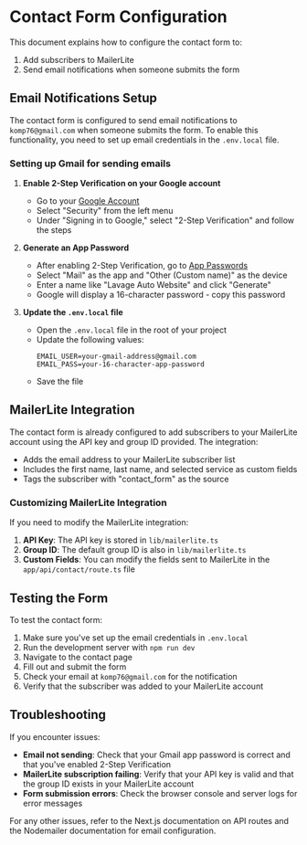 # Contact Form Configuration

This document explains how to configure the contact form to:
1. Add subscribers to MailerLite
2. Send email notifications when someone submits the form

## Email Notifications Setup

The contact form is configured to send email notifications to `komp76@gmail.com` when someone submits the form. To enable this functionality, you need to set up email credentials in the `.env.local` file.

### Setting up Gmail for sending emails

1. **Enable 2-Step Verification on your Google account**
   - Go to your [Google Account](https://myaccount.google.com/)
   - Select "Security" from the left menu
   - Under "Signing in to Google," select "2-Step Verification" and follow the steps

2. **Generate an App Password**
   - After enabling 2-Step Verification, go to [App Passwords](https://myaccount.google.com/apppasswords)
   - Select "Mail" as the app and "Other (Custom name)" as the device
   - Enter a name like "Lavage Auto Website" and click "Generate"
   - Google will display a 16-character password - copy this password

3. **Update the `.env.local` file**
   - Open the `.env.local` file in the root of your project
   - Update the following values:
     ```
     EMAIL_USER=your-gmail-address@gmail.com
     EMAIL_PASS=your-16-character-app-password
     ```
   - Save the file

## MailerLite Integration

The contact form is already configured to add subscribers to your MailerLite account using the API key and group ID provided. The integration:

- Adds the email address to your MailerLite subscriber list
- Includes the first name, last name, and selected service as custom fields
- Tags the subscriber with "contact_form" as the source

### Customizing MailerLite Integration

If you need to modify the MailerLite integration:

1. **API Key**: The API key is stored in `lib/mailerlite.ts`
2. **Group ID**: The default group ID is also in `lib/mailerlite.ts`
3. **Custom Fields**: You can modify the fields sent to MailerLite in the `app/api/contact/route.ts` file

## Testing the Form

To test the contact form:

1. Make sure you've set up the email credentials in `.env.local`
2. Run the development server with `npm run dev`
3. Navigate to the contact page
4. Fill out and submit the form
5. Check your email at `komp76@gmail.com` for the notification
6. Verify that the subscriber was added to your MailerLite account

## Troubleshooting

If you encounter issues:

- **Email not sending**: Check that your Gmail app password is correct and that you've enabled 2-Step Verification
- **MailerLite subscription failing**: Verify that your API key is valid and that the group ID exists in your MailerLite account
- **Form submission errors**: Check the browser console and server logs for error messages

For any other issues, refer to the Next.js documentation on API routes and the Nodemailer documentation for email configuration.
